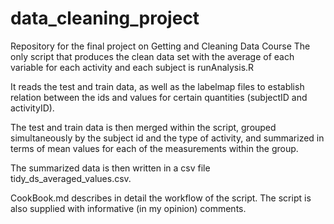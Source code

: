 # data_cleaning_project
Repository for the final project on Getting and Cleaning Data Course
The only script that produces the clean data set with the average of each variable for each activity and each subject is runAnalysis.R

It reads the test and train data, as well as the labelmap files to establish relation between the ids and values for certain quantities (subjectID and activityID).

The test and train data is then merged within the script, grouped simultaneously by the subject id and the type of activity, and summarized in terms of mean values for each of the measurements within the group.

The summarized data is then written in a csv file tidy_ds_averaged_values.csv.

CookBook.md describes in detail the workflow of the script. The script is also supplied with informative (in my opinion) comments.
